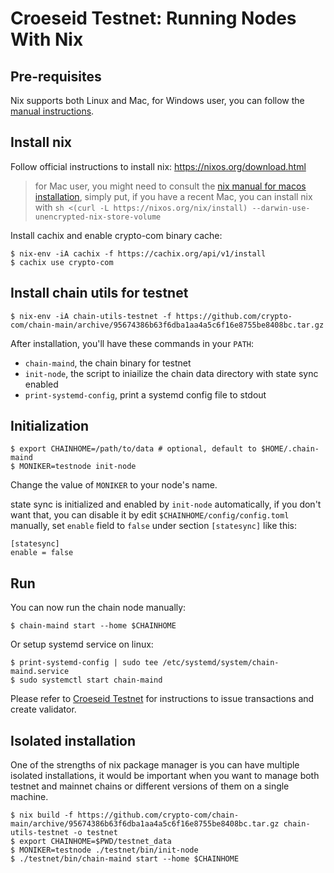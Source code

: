 # Croeseid Testnet: Running Nodes With Nix

## Pre-requisites

Nix supports both Linux and Mac, for Windows user, you can follow the [manual instructions](./croeseid-testnet.md).

## Install nix

Follow official instructions to install nix: https://nixos.org/download.html

> for Mac user, you might need to consult the [nix manual for macos installation](https://nixos.org/manual/nix/stable/#sect-macos-installation), simply put, if you have a recent Mac, you can install nix with `sh <(curl -L https://nixos.org/nix/install) --darwin-use-unencrypted-nix-store-volume`

Install cachix and enable crypto-com binary cache:

```shell
$ nix-env -iA cachix -f https://cachix.org/api/v1/install
$ cachix use crypto-com
```

## Install chain utils for testnet

```shell
$ nix-env -iA chain-utils-testnet -f https://github.com/crypto-com/chain-main/archive/95674386b63f6dba1aa4a5c6f16e8755be8408bc.tar.gz
```

After installation, you'll have these commands in your `PATH`:

- `chain-maind`, the chain binary for testnet
- `init-node`, the script to iniailize the chain data directory with state sync enabled
- `print-systemd-config`, print a systemd config file to stdout

## Initialization

```shell
$ export CHAINHOME=/path/to/data # optional, default to $HOME/.chain-maind
$ MONIKER=testnode init-node
```

Change the value of `MONIKER` to your node's name.

state sync is initialized and enabled by `init-node` automatically, if you don't want that, you can disable it by edit
`$CHAINHOME/config/config.toml` manually, set `enable` field to `false` under section `[statesync]` like this:

```
[statesync]
enable = false
```

## Run

You can now run the chain node manually:

```shell
$ chain-maind start --home $CHAINHOME
```

Or setup systemd service on linux:

```
$ print-systemd-config | sudo tee /etc/systemd/system/chain-maind.service
$ sudo systemctl start chain-maind
```

Please refer to [Croeseid Testnet](./croeseid-testnet.md#step-3-run-everything) for instructions to issue transactions
and create validator.

## Isolated installation

One of the strengths of nix package manager is you can have multiple isolated installations, it would be important when
you want to manage both testnet and mainnet chains or different versions of them on a single machine.

```shell
$ nix build -f https://github.com/crypto-com/chain-main/archive/95674386b63f6dba1aa4a5c6f16e8755be8408bc.tar.gz chain-utils-testnet -o testnet
$ export CHAINHOME=$PWD/testnet_data
$ MONIKER=testnode ./testnet/bin/init-node
$ ./testnet/bin/chain-maind start --home $CHAINHOME
```
